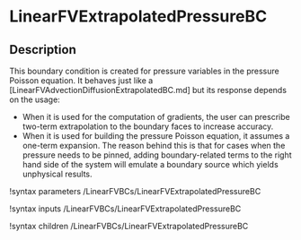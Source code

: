# LinearFVExtrapolatedPressureBC

## Description

This boundary condition is created for pressure variables in the pressure Poisson
equation. It behaves just like a [LinearFVAdvectionDiffusionExtrapolatedBC.md] but
its response depends on the usage:

  - When it is used for the computation of gradients, the user can prescribe two-term extrapolation
    to the boundary faces to increase accuracy.
  - When it is used for building the pressure Poisson equation, it assumes a one-term expansion. The
    reason behind this is that for cases when the pressure needs to be pinned, adding boundary-related
    terms to the right hand side of the system will emulate a boundary source which yields unphysical results.


!syntax parameters /LinearFVBCs/LinearFVExtrapolatedPressureBC

!syntax inputs /LinearFVBCs/LinearFVExtrapolatedPressureBC

!syntax children /LinearFVBCs/LinearFVExtrapolatedPressureBC
